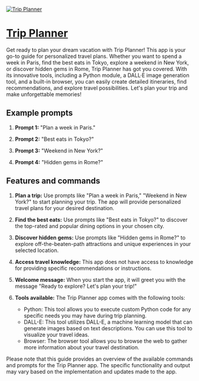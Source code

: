 [![Trip Planner](https://files.oaiusercontent.com/file-pqrEorXKtVapunsfuiuUDs7I?se=2123-10-17T10%3A46%3A13Z&sp=r&sv=2021-08-06&sr=b&rscc=max-age%3D31536000%2C%20immutable&rscd=attachment%3B%20filename%3Dfd623c50-4fad-46aa-80c1-2c07f29fa03c.png&sig=DXFh6K/xkzcW7zOCWyudMvQq9PyBUvkxIP56l9UO7tU%3D)](https://chat.openai.com/g/g-DPoDlMCiT-trip-planner)

# [Trip Planner](https://chat.openai.com/g/g-DPoDlMCiT-trip-planner)

Get ready to plan your dream vacation with Trip Planner! This app is your go-to guide for personalized travel plans. Whether you want to spend a week in Paris, find the best eats in Tokyo, explore a weekend in New York, or discover hidden gems in Rome, Trip Planner has got you covered. With its innovative tools, including a Python module, a DALL·E image generation tool, and a built-in browser, you can easily create detailed itineraries, find recommendations, and explore travel possibilities. Let's plan your trip and make unforgettable memories!

## Example prompts

1. **Prompt 1:** "Plan a week in Paris."

2. **Prompt 2:** "Best eats in Tokyo?"

3. **Prompt 3:** "Weekend in New York?"

4. **Prompt 4:** "Hidden gems in Rome?"

## Features and commands

1. **Plan a trip:** Use prompts like "Plan a week in Paris," "Weekend in New York?" to start planning your trip. The app will provide personalized travel plans for your desired destination.

2. **Find the best eats:** Use prompts like "Best eats in Tokyo?" to discover the top-rated and popular dining options in your chosen city.

3. **Discover hidden gems:** Use prompts like "Hidden gems in Rome?" to explore off-the-beaten-path attractions and unique experiences in your selected location.

4. **Access travel knowledge:** This app does not have access to knowledge for providing specific recommendations or instructions.

5. **Welcome message:** When you start the app, it will greet you with the message "Ready to explore? Let's plan your trip!"

6. **Tools available:** The Trip Planner app comes with the following tools:
   - Python: This tool allows you to execute custom Python code for any specific needs you may have during trip planning.
   - DALL-E: This tool utilizes DALL-E, a machine learning model that can generate images based on text descriptions. You can use this tool to visualize your travel ideas.
   - Browser: The browser tool allows you to browse the web to gather more information about your travel destination.

Please note that this guide provides an overview of the available commands and prompts for the Trip Planner app. The specific functionality and output may vary based on the implementation and updates made to the app.